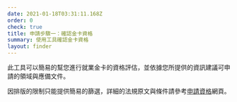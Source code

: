 ```yaml
---
date: 2021-01-18T03:31:11.168Z
order: 0
check: true
title: 申請步驟一：確認金卡資格
summary: 使用工具確認金卡資格
layout: finder
---
```

此工具可以簡易的幫您進行就業金卡的資格評估，並依據您所提供的資訊建議可申請的領域與應備文件。

因排版的限制只能提供簡易的篩選，詳細的法規原文與條件請參考[申請資格](https://goldcard.nat.gov.tw/zh/qualification/)網頁。